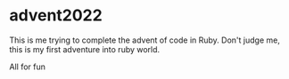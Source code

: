 # advent2022

This is me trying to complete the advent of code in Ruby.  Don't judge me, this is my first adventure into ruby world.  

All for fun
